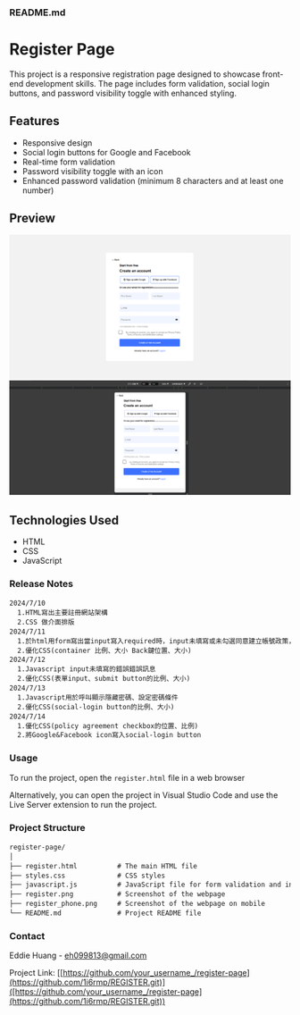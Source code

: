 ### README.md

# Register Page

This project is a responsive registration page designed to showcase front-end development skills. The page includes form validation, social login buttons, and password visibility toggle with enhanced styling.

## Features

- Responsive design
- Social login buttons for Google and Facebook
- Real-time form validation
- Password visibility toggle with an icon
- Enhanced password validation (minimum 8 characters and at least one number)
## Preview

![img](https://github.com/1i6rmp/REGISTER/blob/main/register.png)
![img](https://github.com/1i6rmp/REGISTER/blob/main/register_phone.png)

## Technologies Used

- HTML
- CSS
- JavaScript

### Release Notes
```markdown
2024/7/10 
  1.HTML寫出主要註冊網站架構
  2.CSS 做介面排版
2024/7/11
  1.於html用form寫出當input寫入required時，input未填寫或未勾選同意建立帳號政策，按下submit跳出error message
  2.優化CSS(container 比例、大小 Back鍵位置、大小)
2024/7/12
  1.Javascript input未填寫的錯誤錯誤訊息
  2.優化CSS(表單input、submit button的比例、大小)
2024/7/13
  1.Javascript用於呼叫顯示隱藏密碼、設定密碼條件
  2.優化CSS(social-login button的比例、大小)
2024/7/14
  1.優化CSS(policy agreement checkbox的位置、比例)
  2.將Google&Facebook icon寫入social-login button
```
### Usage

To run the project, open the ` register.html ` file in a web browser 

Alternatively, you can open the project in Visual Studio Code and use the Live Server extension to run the project.

### Project Structure

```markdown
register-page/
│
├── register.html          # The main HTML file
├── styles.css             # CSS styles
├── javascript.js          # JavaScript file for form validation and interactions
├── register.png           # Screenshot of the webpage
├── register_phone.png     # Screenshot of the webpage on mobile
└── README.md              # Project README file
```

### Contact

Eddie Huang - eh099813@gmail.com

Project Link: [[https://github.com/your_username_/register-page](https://github.com/1i6rmp/REGISTER.git)]([https://github.com/your_username_/register-page](https://github.com/1i6rmp/REGISTER.git))





